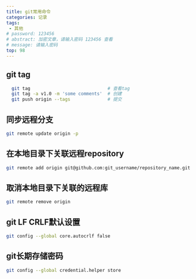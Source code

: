 ```yaml
---
title: git常用命令
categories: 记录
tags:
 - 其他
# password: 123456
# abstract: 加密文章，请输入密码 123456 查看
# message: 请输入密码
top: 98
---
```

## git tag

```bash
  git tag                             # 查看tag
  git tag -a v1.0 -m 'some comments'  # 创建
  git push origin --tags              # 提交
```
<!-- > git branch -a 查看所有分支
> git branch -d 分支名   （删除本地分支） -->

## 同步远程分支
```bash
git remote update origin -p
```

## 在本地目录下关联远程repository 
```bash
git remote add origin git@github.com:git_username/repository_name.git
```

## 取消本地目录下关联的远程库
```bash
git remote remove origin
```

## git LF CRLF默认设置
```bash
git config --global core.autocrlf false
```

## git长期存储密码
```bash
git config --global credential.helper store
```
